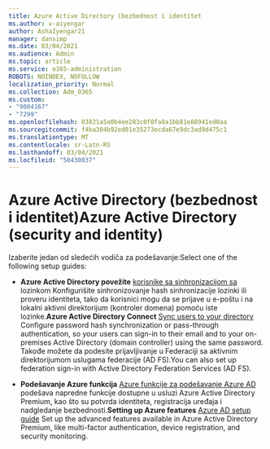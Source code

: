 ```yaml
---
title: Azure Active Directory (bezbednost i identitet
ms.author: v-aiyengar
author: AshaIyengar21
manager: dansimp
ms.date: 03/04/2021
ms.audience: Admin
ms.topic: article
ms.service: o365-administration
ROBOTS: NOINDEX, NOFOLLOW
localization_priority: Normal
ms.collection: Adm_O365
ms.custom:
- "9004167"
- "7299"
ms.openlocfilehash: 03821a5a0b4ee283c0f0fa8a1bb81e88941ed0aa
ms.sourcegitcommit: f4ba304b92ed01e35273ecda67e9dc3ad9d475c1
ms.translationtype: MT
ms.contentlocale: sr-Latn-RS
ms.lasthandoff: 03/04/2021
ms.locfileid: "50430037"
---
```

# <a name="azure-active-directory-security-and-identity"></a><span data-ttu-id="0f4d1-102">Azure Active Directory (bezbednost i identitet)</span><span class="sxs-lookup"><span data-stu-id="0f4d1-102">Azure Active Directory (security and identity)</span></span>

<span data-ttu-id="0f4d1-103">Izaberite jedan od sledećih vodiča za podešavanje:</span><span class="sxs-lookup"><span data-stu-id="0f4d1-103">Select one of the following setup guides:</span></span>

- <span data-ttu-id="0f4d1-104">**Azure Active Directory povežite** [korisnike sa sinhronizacijom sa](https://go.microsoft.com/fwlink/?linkid=2071310) lozinkom Konfigurišite sinhronizovanje hash sinhronizacije lozinki ili proveru identiteta, tako da korisnici mogu da se prijave u e-poštu i na lokalni aktivni direktorijum (kontroler domena) pomoću iste lozinke.</span><span class="sxs-lookup"><span data-stu-id="0f4d1-104">**Azure Active Directory Connect** [Sync users to your directory](https://go.microsoft.com/fwlink/?linkid=2071310) Configure password hash synchronization or pass-through authentication, so your users can sign-in to their email and to your on-premises Active Directory (domain controller) using the same password.</span></span> <span data-ttu-id="0f4d1-105">Takođe možete da podesite prijavljivanje u Federaciji sa aktivnim direktorijumom uslugama federacije (AD FS).</span><span class="sxs-lookup"><span data-stu-id="0f4d1-105">You can also set up federation sign-in with Active Directory Federation Services (AD FS).</span></span>

- <span data-ttu-id="0f4d1-106">**Podešavanje Azure funkcija** [Azure funkcije za podešavanje Azure AD](https://go.microsoft.com/fwlink/?linkid=2134390) podešava napredne funkcije dostupne u usluzi Azure Active Directory Premium, kao što su potvrda identiteta, registracija uređaja i nadgledanje bezbednosti.</span><span class="sxs-lookup"><span data-stu-id="0f4d1-106">**Setting up Azure features** [Azure AD setup guide](https://go.microsoft.com/fwlink/?linkid=2134390) Set up the advanced features available in Azure Active Directory Premium, like multi-factor authentication, device registration, and security monitoring.</span></span>
